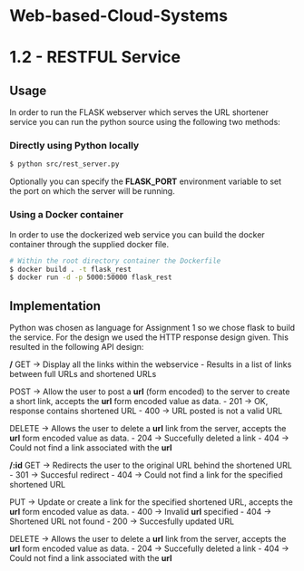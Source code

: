 # Web-based-Cloud-Systems


# 1.2 - RESTFUL Service

## Usage
In order to run the FLASK webserver which serves the URL shortener service you can run the python source using the following two methods:

### Directly using Python locally
```sh
$ python src/rest_server.py
```

Optionally you can specify the **FLASK_PORT** environment variable to set the port on which the server will be running.


### Using a Docker container

In order to use the dockerized web service you can build the docker container through the supplied docker file.

```sh
# Within the root directory container the Dockerfile
$ docker build . -t flask_rest
$ docker run -d -p 5000:50000 flask_rest
```

## Implementation
Python was chosen as language for Assignment 1 so we chose flask to build the service. For the design we used the HTTP response design given. This resulted in the following API design:

**/**
GET -> Display all the links within the webservice
    - Results in a list of links between full URLs and shortened URLs

POST -> Allow the user to post a **url** (form encoded) to the server to create a short link, accepts the **url** form encoded value as data.
    - 201 -> OK, response contains shortened URL
    - 400 -> URL posted is not a valid URL

DELETE -> Allows the user to delete a **url** link from the server, accepts the **url** form encoded value as data.
    - 204 -> Succefully deleted a link
    - 404 -> Could not find a link associated with the **url**

**/:id**
GET -> Redirects the user to the original URL behind the shortened URL
    - 301 -> Succesful redirect
    - 404 -> Could not find a link for the specified shortened URL
    
PUT -> Update or create a link for the specified shortened URL, accepts the **url** form encoded value as data.
    - 400 -> Invalid **url** specified
    - 404 -> Shortened URL not found
    - 200 -> Succesfully updated URL
    
DELETE -> Allows the user to delete a **url** link from the server, accepts the **url** form encoded value as data. 
    - 204 -> Succefully deleted a link
    - 404 -> Could not find a link associated with the **url**


